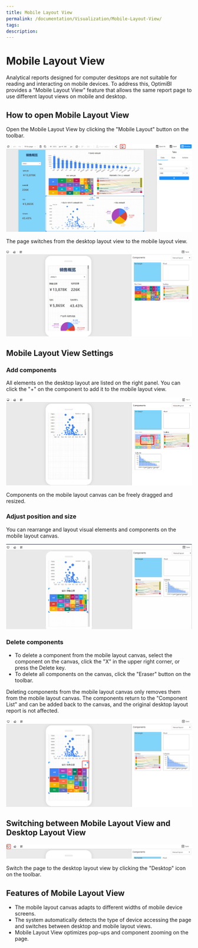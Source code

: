```yaml
---
title: Mobile Layout View
permalink: /documentation/Visualization/Mobile-Layout-View/
tags:
description: 
---
```

# Mobile Layout View

Analytical reports designed for computer desktops are not suitable for reading and interacting on mobile devices. To address this, OptimiBI provides a "Mobile Layout View" feature that allows the same report page to use different layout views on mobile and desktop.

## How to open Mobile Layout View

Open the Mobile Layout View by clicking the "Mobile Layout" button on the toolbar.

![1680531824369](./../images/1680531824369.png)


The page switches from the desktop layout view to the mobile layout view.

![1680531879220](./../images/1680531879220.png)


## Mobile Layout View Settings

### Add components

All elements on the desktop layout are listed on the right panel. You can click the "+" on the component to add it to the mobile layout view.

![1680531953524](./../images/1680531953524.png)


Components on the mobile layout canvas can be freely dragged and resized.

### Adjust position and size

You can rearrange and layout visual elements and components on the mobile layout canvas.

![mobile_layout](./../images/mobile_layout.gif)


### Delete components

  - To delete a component from the mobile layout canvas, select the component on the canvas, click the "X" in the upper right corner, or press the Delete key.
  - To delete all components on the canvas, click the "Eraser" button on the toolbar.

  Deleting components from the mobile layout canvas only removes them from the mobile layout canvas. The components return to the "Component List" and can be added back to the canvas, and the original desktop layout report is not affected.

![1680532119543](./../images/1680532119543.png)


## Switching between Mobile Layout View and Desktop Layout View

![1680532157938](./../images/1680532157938.png)


Switch the page to the desktop layout view by clicking the "Desktop" icon on the toolbar.

## Features of Mobile Layout View

  - The mobile layout canvas adapts to different widths of mobile device screens.
  - The system automatically detects the type of device accessing the page and switches between desktop and mobile layout views.
  - Mobile Layout View optimizes pop-ups and component zooming on the page.